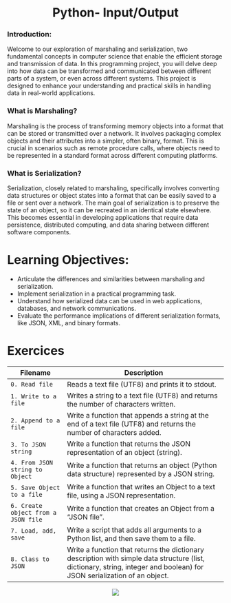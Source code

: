 <div align= "center">
  <h1>Python- Input/Output</h1>
</div>


### Introduction:
Welcome to our exploration of marshaling and serialization, two fundamental concepts in computer science that enable the efficient storage and transmission of data. In this programming project, you will delve deep into how data can be transformed and communicated between different parts of a system, or even across different systems. This project is designed to enhance your understanding and practical skills in handling data in real-world applications.

### What is Marshaling?
Marshaling is the process of transforming memory objects into a format that can be stored or transmitted over a network. It involves packaging complex objects and their attributes into a simpler, often binary, format. This is crucial in scenarios such as remote procedure calls, where objects need to be represented in a standard format across different computing platforms.

### What is Serialization?
Serialization, closely related to marshaling, specifically involves converting data structures or object states into a format that can be easily saved to a file or sent over a network. The main goal of serialization is to preserve the state of an object, so it can be recreated in an identical state elsewhere. This becomes essential in developing applications that require data persistence, distributed computing, and data sharing between different software components.


# Learning Objectives:
- Articulate the differences and similarities between marshaling and serialization.
- Implement serialization in a practical programming task.
- Understand how serialized data can be used in web applications, databases, and network communications.
- Evaluate the performance implications of different serialization formats, like JSON, XML, and binary formats.


# Exercices

| Filename | Description |
| -------- | ----------- |
| `0. Read file` | Reads a text file (UTF8) and prints it to stdout. |
| `1. Write to a file` | Writes a string to a text file (UTF8) and returns the number of characters written. |
| `2. Append to a file` | Write a function that appends a string at the end of a text file (UTF8) and returns the number of characters added.|
| `3. To JSON string` | Write a function that returns the JSON representation of an object (string). |
| `4. From JSON string to Object` | Write a function that returns an object (Python data structure) represented by a JSON string. |
| `5. Save Object to a file` | Write a function that writes an Object to a text file, using a JSON representation. |
| `6. Create object from a JSON file` | Write a function that creates an Object from a “JSON file”. |
| `7. Load, add, save` | Write a script that adds all arguments to a Python list, and then save them to a file. |
| `8. Class to JSON` | Write a function that returns the dictionary description with simple data structure (list, dictionary, string, integer and boolean) for JSON serialization of an object. |



<p align="center">
  <img src="https://i.imgur.com/J1oVLId.jpeg" name="logo Holberton"/>
</p>
